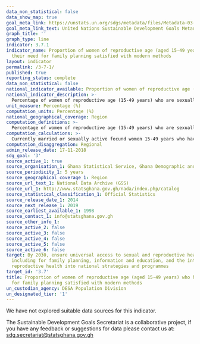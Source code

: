 ```yaml
---
data_non_statistical: false
data_show_map: true
goal_meta_link: https://unstats.un.org/sdgs/metadata/files/Metadata-03-07-01.pdf
goal_meta_link_text: United Nations Sustainable Development Goals Metadata (pdf 865kB)
graph_title: ''
graph_type: line
indicator: 3.7.1
indicator_name: Proportion of women of reproductive age (aged 15-49 years) who have
  their need for family planning satisfied with modern methods
layout: indicator
permalink: /3-7-1/
published: true
reporting_status: complete
data_non_statistical: false
national_indicator_available: Proportion of women of reproductive age (aged 15-49 years) who have their need for family planning satisfied with modern methods
national_indicator_description: >-
  Percentage of women of reproductive age (15-49 years) who are sexually active and who have their need for family planning satisfied with modern methods. The total number of women with an met need for family planning (FP) consists of two groups of women: (a) those with an met need for limiting, and (b) those with an met need for spacing.
unit_measure: Percentage (%)
computation_units: Percentage (%)
national_geographical_coverage: Region
computation_definitions: >-
  Percentage of women of reproductive age (15-49 years) who are sexually active and who have their need for family planning satisfied with modern methods.
computation_calculations: >-
  Currently married or sexually active fecund women 15-49 years who have their need for family planning met with modern methods divided by Currently married or sexually active fecund women 15-49 years and multiplied by 100
computation_disaggregation: Regional
admin_release_date: 17-11-2018
sdg_goal: '3'
source_active_1: true
source_organisation_1: Ghana Statistical Service, Ghana Demographic and Health Survey 2014
source_periodicity_1: 5 years 
source_geographical_coverage_1: Region
source_url_text_1: National Data Archive (GSS)
source_url_1: http://www.statsghana.gov.gh/nada/index.php/catalog
source_statistical_classification_1: Official Statistics
source_release_date_1: 2014
source_next_release_1: 2019
source_earliest_available_1: 1998
source_contact_1: info@statsghana.gov.gh
source_other_info_1:
source_active_2: false
source_active_3: false
source_active_4: false
source_active_5: false
source_active_6: false
target: By 2030, ensure universal access to sexual and reproductive health-care services,
  including for family planning, information and education, and the integration of
  reproductive health into national strategies and programmes
target_id: '3.7'
title: Proportion of women of reproductive age (aged 15-49 years) who have their need
  for family planning satisfied with modern methods
un_custodian_agency: DESA Population Division
un_designated_tier: '1'
---
```

We have not explored suitable data sources for this indicator.

The Sustainable Development Goals Secretariat is a collaborative project, if you have any feedback or suggestions for data please contact us at: sdg.secretariat@statsghana.gov.gh
